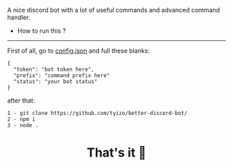 A nice discord bot with a lot of useful commands and advanced command handler.

- How to run this ?
<hr>
First of all, go to 
<a href="https://github.com/tyizo/better-discord-bot/blob/main/config.json">config.json</a> 
and full these blanks:

```
{
  "token": "bot token here",
  "prefix": "command prefix here"
  "status": "your bot status"
}

```

after that:
```
1 - git clone https://github.com/tyizo/better-discord-bot/
2 - npm i
3 - node .
```
<h1 align="center">That's it 🚀</h1>
